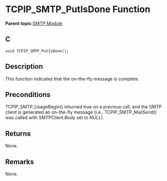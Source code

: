 # TCPIP\_SMTP\_PutIsDone Function

**Parent topic:**[SMTP Module](GUID-2B9B587D-5018-4CA9-AA8D-2395A2D004A5.md)

## C

```
void TCPIP_SMTP_PutIsDone();
```

## Description

This function indicates that the on-the-fly message is complete.

## Preconditions

TCPIP\_SMTP\_UsageBegin\(\) returned true on a previous call, and the SMTP client is generated an on-the-fly message \(i.e., TCPIP\_SMTP\_MailSend\(\) was called with SMTPClient.Body set to NULL\).

## Returns

None.

## Remarks

None.

